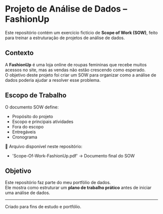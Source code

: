 # Projeto de Análise de Dados – FashionUp

Este repositório contém um exercício fictício de **Scope of Work (SOW)**, feito para treinar a estruturação de projetos de análise de dados.

## Contexto
A **FashionUp** é uma loja online de roupas femininas que recebe muitos acessos no site, mas as vendas não estão crescendo como esperado.  
O objetivo deste projeto foi criar um SOW para organizar como a análise de dados poderia ajudar a resolver esse problema.

## Escopo de Trabalho
O documento SOW define:
- Propósito do projeto
- Escopo e principais atividades
- Fora do escopo
- Entregáveis
- Cronograma

📂 Arquivo disponível neste repositório:
- 'Scope-Of-Work-FashionUp.pdf' → Documento final do SOW

## Objetivo
Este repositório faz parte do meu portfólio de dados.  
Ele mostra como estruturar um **plano de trabalho prático** antes de iniciar uma análise de dados.

---
Criado para fins de estudo e portfólio.
